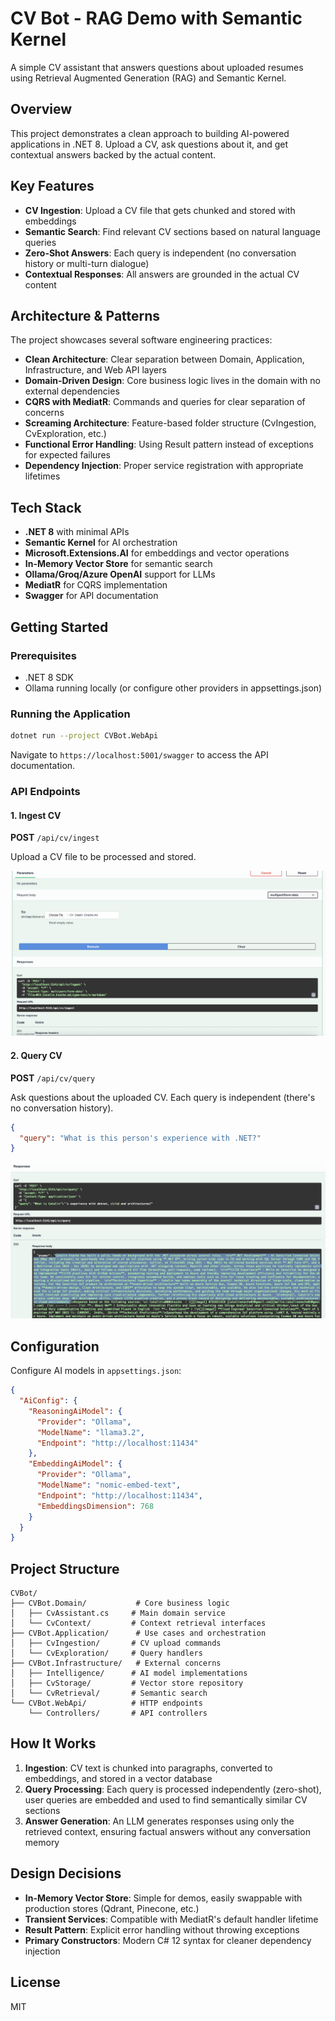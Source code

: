 # CV Bot - RAG Demo with Semantic Kernel

A simple CV assistant that answers questions about uploaded resumes using Retrieval Augmented Generation (RAG) and Semantic Kernel.

## Overview

This project demonstrates a clean approach to building AI-powered applications in .NET 8. Upload a CV, ask questions about it, and get contextual answers backed by the actual content.

## Key Features

- **CV Ingestion**: Upload a CV file that gets chunked and stored with embeddings
- **Semantic Search**: Find relevant CV sections based on natural language queries  
- **Zero-Shot Answers**: Each query is independent (no conversation history or multi-turn dialogue)
- **Contextual Responses**: All answers are grounded in the actual CV content

## Architecture & Patterns

The project showcases several software engineering practices:

- **Clean Architecture**: Clear separation between Domain, Application, Infrastructure, and Web API layers
- **Domain-Driven Design**: Core business logic lives in the domain with no external dependencies
- **CQRS with MediatR**: Commands and queries for clear separation of concerns
- **Screaming Architecture**: Feature-based folder structure (CvIngestion, CvExploration, etc.)
- **Functional Error Handling**: Using Result pattern instead of exceptions for expected failures
- **Dependency Injection**: Proper service registration with appropriate lifetimes

## Tech Stack

- **.NET 8** with minimal APIs
- **Semantic Kernel** for AI orchestration
- **Microsoft.Extensions.AI** for embeddings and vector operations
- **In-Memory Vector Store** for semantic search
- **Ollama/Groq/Azure OpenAI** support for LLMs
- **MediatR** for CQRS implementation
- **Swagger** for API documentation

## Getting Started

### Prerequisites

- .NET 8 SDK
- Ollama running locally (or configure other providers in appsettings.json)

### Running the Application

```bash
dotnet run --project CVBot.WebApi
```

Navigate to `https://localhost:5001/swagger` to access the API documentation.

### API Endpoints

#### 1. Ingest CV
**POST** `/api/cv/ingest`

Upload a CV file to be processed and stored.

![CV Ingestion](cv_ingestion_screenshot.png)

#### 2. Query CV
**POST** `/api/cv/query`

Ask questions about the uploaded CV. Each query is independent (there's no conversation history).

```json
{
  "query": "What is this person's experience with .NET?"
}
```

![Query Answer](query_answer_screenshot.png)

## Configuration

Configure AI models in `appsettings.json`:

```json
{
  "AiConfig": {
    "ReasoningAiModel": {
      "Provider": "Ollama",
      "ModelName": "llama3.2",
      "Endpoint": "http://localhost:11434"
    },
    "EmbeddingAiModel": {
      "Provider": "Ollama", 
      "ModelName": "nomic-embed-text",
      "Endpoint": "http://localhost:11434",
      "EmbeddingsDimension": 768
    }
  }
}
```

## Project Structure

```
CVBot/
├── CVBot.Domain/           # Core business logic
│   ├── CvAssistant.cs     # Main domain service
│   └── CvContext/         # Context retrieval interfaces
├── CVBot.Application/      # Use cases and orchestration
│   ├── CvIngestion/       # CV upload commands
│   └── CvExploration/     # Query handlers
├── CVBot.Infrastructure/   # External concerns
│   ├── Intelligence/      # AI model implementations
│   ├── CvStorage/         # Vector store repository
│   └── CvRetrieval/       # Semantic search
└── CVBot.WebApi/          # HTTP endpoints
    └── Controllers/       # API controllers
```

## How It Works

1. **Ingestion**: CV text is chunked into paragraphs, converted to embeddings, and stored in a vector database
2. **Query Processing**: Each query is processed independently (zero-shot), user queries are embedded and used to find semantically similar CV sections
3. **Answer Generation**: An LLM generates responses using only the retrieved context, ensuring factual answers without any conversation memory

## Design Decisions

- **In-Memory Vector Store**: Simple for demos, easily swappable with production stores (Qdrant, Pinecone, etc.)
- **Transient Services**: Compatible with MediatR's default handler lifetime
- **Result Pattern**: Explicit error handling without throwing exceptions
- **Primary Constructors**: Modern C# 12 syntax for cleaner dependency injection

## License

MIT